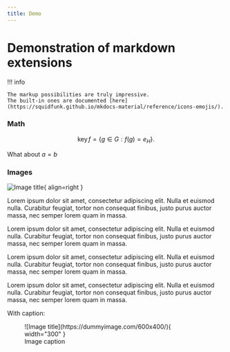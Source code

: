 ```yaml
---
title: Demo
---
```


# Demonstration of markdown extensions


!!! info

    The markup possibilities are truly impressive.
    The built-in ones are documented [here](https://squidfunk.github.io/mkdocs-material/reference/icons-emojis/).



### Math

$$
\operatorname{key} f=\{g\in G:f(g)=e_{H}\}{\mbox{.}}
$$

What about $a = b$


### Images


![Image title](https://dummyimage.com/600x400/eee/aaa){ align=right }

Lorem ipsum dolor sit amet, consectetur adipiscing elit. Nulla et euismod nulla. Curabitur feugiat, tortor non consequat finibus, justo purus auctor massa, nec semper lorem quam in massa.

Lorem ipsum dolor sit amet, consectetur adipiscing elit. Nulla et euismod nulla. Curabitur feugiat, tortor non consequat finibus, justo purus auctor massa, nec semper lorem quam in massa.

Lorem ipsum dolor sit amet, consectetur adipiscing elit. Nulla et euismod nulla. Curabitur feugiat, tortor non consequat finibus, justo purus auctor massa, nec semper lorem quam in massa.

Lorem ipsum dolor sit amet, consectetur adipiscing elit. Nulla et euismod nulla. Curabitur feugiat, tortor non consequat finibus, justo purus auctor massa, nec semper lorem quam in massa.


With caption:

<figure markdown>
  ![Image title](https://dummyimage.com/600x400/){ width="300" }
  <figcaption>Image caption</figcaption>
</figure>
